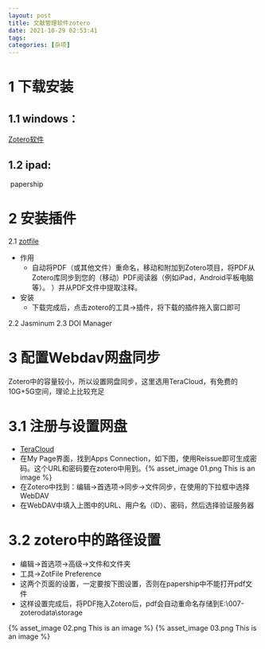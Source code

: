 ```yaml
---
layout: post
title: 文献管理软件zotero
date: 2021-10-29 02:53:41
tags:
categories: [杂项]
---
```


# 1 下载安装

## 1.1 windows：

[Zotero软件](https://www.zotero.org/)

## 1.2 ipad:
​    papership

# 2 安装插件

2.1 [zotfile](http://zotfile.com/)
   + 作用
     + 自动将PDF（或其他文件）重命名，移动和附加到Zotero项目，将PDF从Zotero库同步到您的（移动）PDF阅读器（例如iPad，Android平板电脑等）。 ）并从PDF文件中提取注释。
   + 安装
     + 下载完成后，点击zotero的工具->插件，将下载的插件拖入窗口即可

2.2 Jasminum
2.3 DOI Manager

# 3 配置Webdav网盘同步

Zotero中的容量较小，所以设置网盘同步，这里选用TeraCloud，有免费的10G+5G空间，理论上比较充足

# 3.1 注册与设置网盘

+ [TeraCloud](https://teracloud.jp/en/)
+ 在My Page界面，找到Apps Connection，如下图，使用Reissue即可生成密码。这个URL和密码要在zotero中用到。{% asset_image 01.png This is an image %}
+ 在Zotero中找到：编辑->首选项->同步->文件同步，在使用的下拉框中选择WebDAV
+ 在WebDAV中填入上图中的URL、用户名（ID）、密码，然后选择验证服务器

# 3.2 zotero中的路径设置

+ 编辑->首选项->高级->文件和文件夹
+ 工具->ZotFile Preference
+ 这两个页面的设置，一定要按下图设置，否则在papership中不能打开pdf文件
+ 这样设置完成后，将PDF拖入Zotero后，pdf会自动重命名存储到E:\007-zoterodata\storage

{% asset_image 02.png This is an image %}
{% asset_image 03.png This is an image %}
